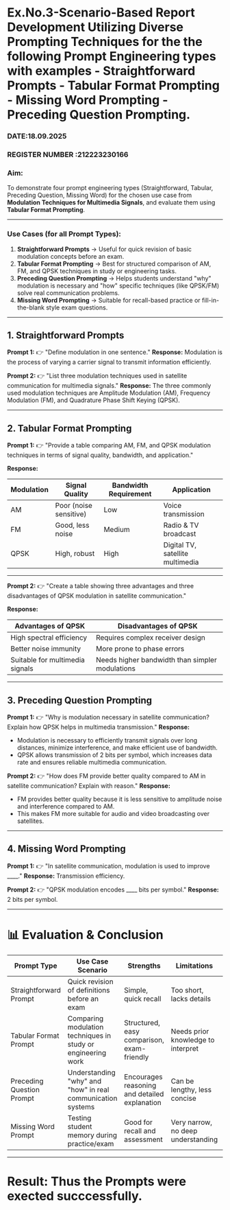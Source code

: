 # Ex.No.3-Scenario-Based Report Development Utilizing Diverse Prompting Techniques for the the following Prompt Engineering types with examples - Straightforward Prompts - Tabular Format Prompting - Missing Word Prompting - Preceding Question Prompting.

### DATE:18.09.2025                                                                           
### REGISTER NUMBER :212223230166
### Aim:

To demonstrate four prompt engineering types (Straightforward, Tabular, Preceding Question, Missing Word) for the chosen use case from **Modulation Techniques for Multimedia Signals**, and evaluate them using **Tabular Format Prompting**.

---

### Use Cases (for all Prompt Types):

1. **Straightforward Prompts** → Useful for quick revision of basic modulation concepts before an exam.
2. **Tabular Format Prompting** → Best for structured comparison of AM, FM, and QPSK techniques in study or engineering tasks.
3. **Preceding Question Prompting** → Helps students understand "why" modulation is necessary and "how" specific techniques (like QPSK/FM) solve real communication problems.
4. **Missing Word Prompting** → Suitable for recall-based practice or fill-in-the-blank style exam questions.

---

## 1. Straightforward Prompts

**Prompt 1:**
👉 "Define modulation in one sentence."
**Response:**
Modulation is the process of varying a carrier signal to transmit information efficiently.

**Prompt 2:**
👉 "List three modulation techniques used in satellite communication for multimedia signals."
**Response:**
The three commonly used modulation techniques are Amplitude Modulation (AM), Frequency Modulation (FM), and Quadrature Phase Shift Keying (QPSK).

---

## 2. Tabular Format Prompting

**Prompt 1:**
👉 "Provide a table comparing AM, FM, and QPSK modulation techniques in terms of signal quality, bandwidth, and application."

**Response:**

| Modulation | Signal Quality         | Bandwidth Requirement | Application                      |
| ---------- | ---------------------- | --------------------- | -------------------------------- |
| AM         | Poor (noise sensitive) | Low                   | Voice transmission               |
| FM         | Good, less noise       | Medium                | Radio & TV broadcast             |
| QPSK       | High, robust           | High                  | Digital TV, satellite multimedia |

---

**Prompt 2:**
👉 "Create a table showing three advantages and three disadvantages of QPSK modulation in satellite communication."

**Response:**

| Advantages of QPSK              | Disadvantages of QPSK                           |
| ------------------------------- | ----------------------------------------------- |
| High spectral efficiency        | Requires complex receiver design                |
| Better noise immunity           | More prone to phase errors                      |
| Suitable for multimedia signals | Needs higher bandwidth than simpler modulations |

---

## 3. Preceding Question Prompting

**Prompt 1:**
👉 "Why is modulation necessary in satellite communication? Explain how QPSK helps in multimedia transmission."
**Response:**

* Modulation is necessary to efficiently transmit signals over long distances, minimize interference, and make efficient use of bandwidth.
* QPSK allows transmission of 2 bits per symbol, which increases data rate and ensures reliable multimedia communication.

**Prompt 2:**
👉 "How does FM provide better quality compared to AM in satellite communication? Explain with reason."
**Response:**

* FM provides better quality because it is less sensitive to amplitude noise and interference compared to AM.
* This makes FM more suitable for audio and video broadcasting over satellites.

---

## 4. Missing Word Prompting

**Prompt 1:**
👉 "In satellite communication, modulation is used to improve \_\_\_\_."
**Response:**
Transmission efficiency.

**Prompt 2:**
👉 "QPSK modulation encodes \_\_\_\_ bits per symbol."
**Response:**
2 bits per symbol.

---

# 📊 Evaluation & Conclusion

| Prompt Type               | Use Case Scenario                                            | Strengths                                     | Limitations                        | Result                                       |
| ------------------------- | ------------------------------------------------------------ | --------------------------------------------- | ---------------------------------- | -------------------------------------------- |
| Straightforward Prompt    | Quick revision of definitions before an exam                 | Simple, quick recall                          | Too short, lacks details           | Best for short answers and memory refresh    |
| Tabular Format Prompt     | Comparing modulation techniques in study or engineering work | Structured, easy comparison, exam-friendly    | Needs prior knowledge to interpret | Best for detailed comparison of AM, FM, QPSK |
| Preceding Question Prompt | Understanding "why" and "how" in real communication systems  | Encourages reasoning and detailed explanation | Can be lengthy, less concise       | Best for conceptual understanding            |
| Missing Word Prompt       | Testing student memory during practice/exam                  | Good for recall and assessment                | Very narrow, no deep understanding | Best for quick recall and tests              |

---
# Result: Thus the Prompts were exected succcessfully.


